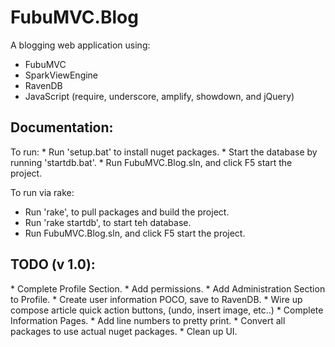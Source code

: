 <h1>FubuMVC.Blog</h1>
A blogging web application using:

* FubuMVC
* SparkViewEngine
* RavenDB
* JavaScript (require, underscore, amplify, showdown, and jQuery)

<h2>Documentation:</h2>
To run:
* Run 'setup.bat' to install nuget packages.
* Start the database by running 'startdb.bat'.
* Run FubuMVC.Blog.sln, and click F5 start the project.

To run via rake:
* Run 'rake', to pull packages and build the project.
* Run 'rake startdb', to start teh database.
* Run FubuMVC.Blog.sln, and click F5 start the project.


<h2>TODO (v 1.0):</h2>
* Complete Profile Section.
* Add permissions.
* Add Administration Section to Profile.
* Create user information POCO, save to RavenDB.
* Wire up compose article quick action buttons, (undo, insert image, etc..)
* Complete Information Pages.
* Add line numbers to pretty print.
* Convert all packages to use actual nuget packages.
* Clean up UI.

